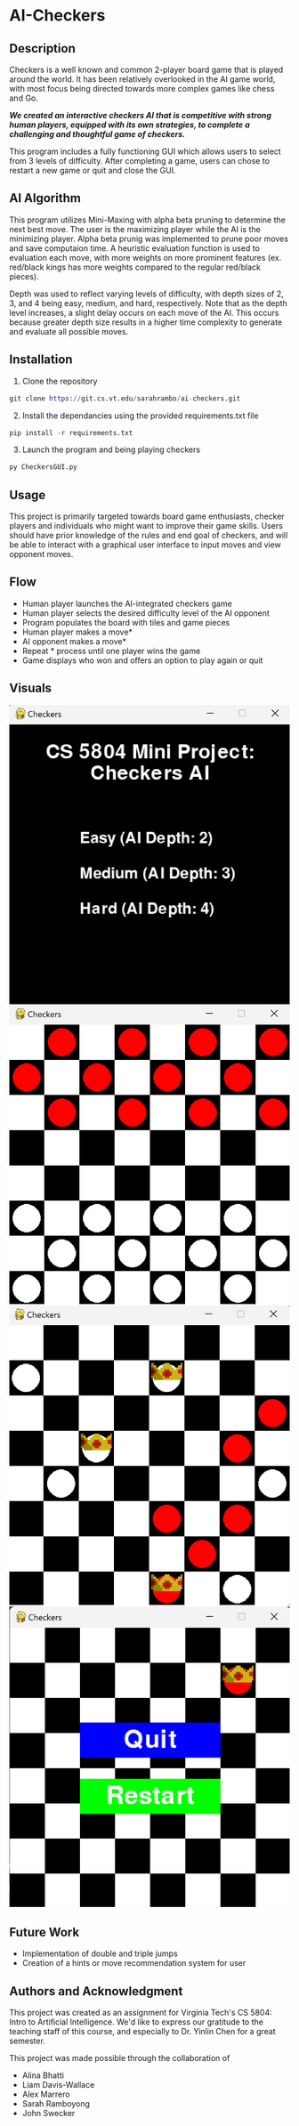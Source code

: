 # AI-Checkers


## Description
Checkers is a well known and common 2-player board game that is played around the world. It has been relatively overlooked in the AI game world, with most focus being directed towards more complex games like chess and Go. <p>***We created an interactive checkers AI that is competitive with strong human players, equipped with its own strategies, to complete a challenging and thoughtful game of checkers.***<br>
<p>This program includes a fully functioning GUI which allows users to select from 3 levels of difficulty. After completing a game, users can chose to restart a new game or quit and close the GUI.
<br>


## AI Algorithm

This program utilizes Mini-Maxing with alpha beta pruning to determine the next best move. The user is the maximizing player while the AI is the minimizing player. Alpha beta prunig was implemented to prune poor moves and save computaion time. A heuristic evaluation function is used to evaluation each move, with more weights on more prominent features (ex. red/black kings has more weights compared to the regular red/black pieces).

<p>Depth was used to reflect varying levels of difficulty, with depth sizes of 2, 3, and 4 being easy, medium, and hard, respectively. Note that as the depth level increases, a slight delay occurs on each move of the AI. This occurs because greater depth size results in a higher time complexity to generate and evaluate all possible moves.<br>


## Installation
1. Clone the repository
```s
git clone https://git.cs.vt.edu/sarahrambo/ai-checkers.git
```

2. Install the dependancies using the provided requirements.txt file
```s
pip install -r requirements.txt

```
3. Launch the program and being playing checkers
```s
py CheckersGUI.py
```

## Usage
This project is primarily targeted towards board game enthusiasts, checker players and individuals who might want to improve their game skills. Users should have prior knowledge of the rules and end goal of checkers, and will be able to interact with a graphical user interface to input moves and view opponent moves. 

## Flow
* Human player launches the AI-integrated checkers game
* Human player selects the desired difficulty level of the AI opponent
* Program populates the board with tiles and game pieces
* Human player makes a move*
* AI opponent makes a move*
* Repeat * process until one player wins the game
* Game displays who won and offers an option to play again or quit

## Visuals
![](/GUI/startscreen.png?raw=true "Start screen to select difficulty level") ![](GUI/game.png?raw=true "Populated board at beginning of game")
![](GUI/kings.png?raw=true "Board mid game with kings") ![](GUI/endscreen.png?raw=true "End screen at completion of game")




## Future Work
* Implementation of double and triple jumps
* Creation of a hints or move recommendation system for user


## Authors and Acknowledgment
This project was created as an assignment for Virginia Tech's CS 5804: Intro to Artificial Intelligence. We'd like to express our gratitude to the teaching staff of this course, and especially to Dr. Yinlin Chen for a great semester. 

<p>This project was made possible through the collaboration of<br>

* Alina Bhatti
* Liam Davis-Wallace
* Alex Marrero
* Sarah Ramboyong
* John Swecker


